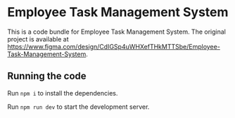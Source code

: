 # Employee Task Management System

This is a code bundle for Employee Task Management System. The original project is available at https://www.figma.com/design/CdIGSp4uWHXefTHkMTTSbe/Employee-Task-Management-System.

## Running the code

Run `npm i` to install the dependencies.

Run `npm run dev` to start the development server.
